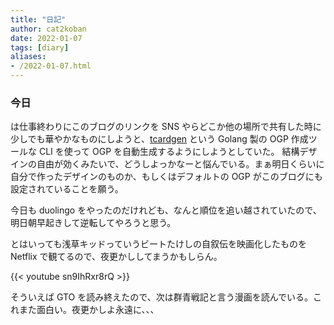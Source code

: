 ```yaml
---
title: "日記"
author: cat2koban
date: 2022-01-07
tags: [diary]
aliases:
- /2022-01-07.html
---
```


### 今日

は仕事終わりにこのブログのリンクを SNS やらどこか他の場所で共有した時に少しでも華やかなものにしようと、[tcardgen](https://github.com/Ladicle/tcardgen) という Golang 製の OGP 作成ツールな CLI を使って OGP を自動生成するようにしようとしていた。
結構デザインの自由が効くみたいで、どうしよっかなーと悩んでいる。まぁ明日くらいに自分で作ったデザインのものか、もしくはデフォルトの OGP がこのブログにも設定されていることを願う。

今日も duolingo をやったのだけれども、なんと順位を追い越されていたので、明日朝早起きして逆転してやろうと思う。

とはいっても浅草キッドっていうビートたけしの自叙伝を映画化したものを Netflix で観てるので、夜更かししてまうかもしらん。

{{< youtube sn9IhRxr8rQ >}}

そういえば GTO を読み終えたので、次は群青戦記と言う漫画を読んでいる。これまた面白い。夜更かしよ永遠に、、、
